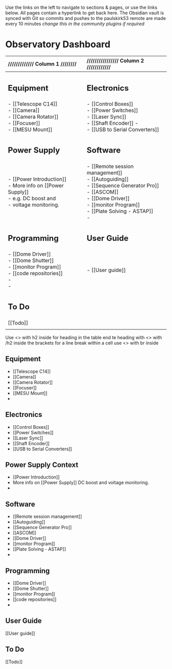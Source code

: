 Use the links on the left to navigate to sections & pages, or use the links below. All pages contain a hyperlink to get back here.
The Obsidian vault is synced with Git so commits and pushes to the paulskirk53 remote are made every 10 minutes *change this in the community plugins if required*

# Observatory Dashboard

| ///////////// Column 1 ////////                                                                               | //////////////// Column 2 ////////////                                                                                                                                                |
| :------------------------------------------------------------------------------------------------------------ | :------------------------------------------------------------------------------------------------------------------------------------------------------------------------------------ |
| <h2>Equipment</h2>                                                                                            | <h2>Electronics</h2>                                                                                                                                                                  |
| - [[Telescope C14]]<br>- [[Camera]]<br>- [[Camera Rotator]]<br>- [[Focuser]]<br>- [[MESU Mount]]              | - [[Control Boxes]]<br>- [[Power Switches]]<br>- [[Laser Sync]]<br>- [[Shaft Encoder]] - <br>- [[USB to Serial Converters]]                                                           |
| <h2>Power Supply</h2>                                                                                         | <h2>Software</h2>                                                                                                                                                                     |
| - [[Power Introduction]]<br>- More info on [[Power Supply]] <br>- e.g. DC boost and <br>- voltage monitoring. | - [[Remote session management]]<br>- [[Autoguiding]]<br>- [[Sequence Generator Pro]]<br>- [[ASCOM]]<br>- [[Dome Driver]]<br>- [[monitor Program]]<br>- [[Plate Solving - ASTAP]]<br>- |
| <h2>Programming</h2>                                                                                          | <h2>User Guide</h2>                                                                                                                                                                   |
| - [[Dome Driver]]<br>- [[Dome Shutter]]<br>- [[monitor Program]]<br>- [[code repositories]]<br>- <br>-        | - [[User guide]]                                                                                                                                                                      |
| <h2>To Do</h2>                                                                                                |                                                                                                                                                                                       |
| [[Todo]]                                                                                                      |                                                                                                                                                                                       |
|                                                                                                               |                                                                                                                                                                                       |

Use <> with h2 inside for heading in the table end te heading with <> with /h2 inside the brackets
for a line break within a cell use <> with br inside

## Equipment
- [[Telescope C14]]
- [[Camera]]
- [[Camera Rotator]]
- [[Focuser]]
- [[MESU Mount]]
- 
## Electronics
- [[Control Boxes]]
- [[Power Switches]]
- [[Laser Sync]]
- [[Shaft Encoder]]
- [[USB to Serial Converters]]
## Power Supply Context
- [[Power Introduction]]
- More info on [[Power Supply]] DC boost and voltage monitoring.
- 
## Software
- [[Remote session management]]
- [[Autoguiding]]
- [[Sequence Generator Pro]]
- [[ASCOM]]
- [[Dome Driver]]
- [[monitor Program]]
- [[Plate Solving - ASTAP]]
- 
## Programming
- [[Dome Driver]]
- [[Dome Shutter]]
- [[monitor Program]]
- [[code repositories]]
- 
## User Guide
[[User guide]]

## To Do
[[Todo]]














